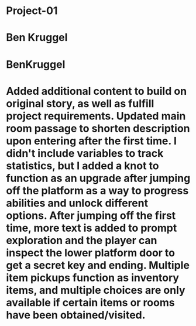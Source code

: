 # Project-01

# Ben Kruggel

# BenKruggel

# Added additional content to build on original story, as well as fulfill project requirements. Updated main room passage to shorten description upon entering after the first time. I didn't include variables to track statistics, but I added a knot to function as an upgrade after jumping off the platform as a way to progress abilities and unlock different options. After jumping off the first time, more text is added to prompt exploration and the player can inspect the lower platform door to get a secret key and ending. Multiple item pickups function as inventory items, and multiple choices are only available if certain items or rooms have been obtained/visited.